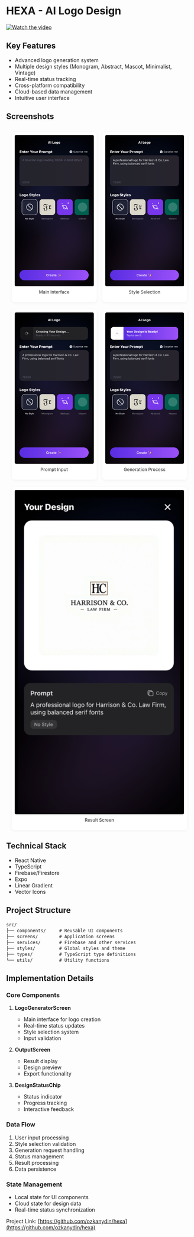 # HEXA - AI Logo Design

[![Watch the video](https://img.youtube.com/vi/6FHfPMcAiBI/hqdefault.jpg)](https://www.youtube.com/watch?v=6FHfPMcAiBI)

</div>

## Key Features

- Advanced logo generation system
- Multiple design styles (Monogram, Abstract, Mascot, Minimalist, Vintage)
- Real-time status tracking
- Cross-platform compatibility
- Cloud-based data management
- Intuitive user interface

## Screenshots

<div style="max-width: 600px; margin: 30px auto; padding: 0 15px;">
  <div style="display: flex; flex-direction: column; gap: 20px;">
    <div style="display: flex; gap: 15px; align-items: center;">
      <div style="flex: 1; background: #fff; padding: 8px; border-radius: 8px; box-shadow: 0 2px 8px rgba(0, 0, 0, 0.05);">
        <img src="screenshots/1.png" alt="Main Interface" style="width: 100%; height: auto; border-radius: 4px; display: block;"/>
        <p style="text-align: center; margin-top: 8px; font-size: 12px; color: #444; font-weight: 500;">Main Interface</p>
      </div>
      <div style="flex: 1; background: #fff; padding: 8px; border-radius: 8px; box-shadow: 0 2px 8px rgba(0, 0, 0, 0.05);">
        <img src="screenshots/2.png" alt="Style Selection" style="width: 100%; height: auto; border-radius: 4px; display: block;"/>
        <p style="text-align: center; margin-top: 8px; font-size: 12px; color: #444; font-weight: 500;">Style Selection</p>
      </div>
    </div>
    <div style="display: flex; gap: 15px; align-items: center;">
      <div style="flex: 1; background: #fff; padding: 8px; border-radius: 8px; box-shadow: 0 2px 8px rgba(0, 0, 0, 0.05);">
        <img src="screenshots/3.png" alt="Prompt Input" style="width: 100%; height: auto; border-radius: 4px; display: block;"/>
        <p style="text-align: center; margin-top: 8px; font-size: 12px; color: #444; font-weight: 500;">Prompt Input</p>
      </div>
      <div style="flex: 1; background: #fff; padding: 8px; border-radius: 8px; box-shadow: 0 2px 8px rgba(0, 0, 0, 0.05);">
        <img src="screenshots/4.png" alt="Generation Process" style="width: 100%; height: auto; border-radius: 4px; display: block;"/>
        <p style="text-align: center; margin-top: 8px; font-size: 12px; color: #444; font-weight: 500;">Generation Process</p>
      </div>
    </div>
    <div style="display: flex; gap: 15px; align-items: center;">
      <div style="flex: 1; background: #fff; padding: 8px; border-radius: 8px; box-shadow: 0 2px 8px rgba(0, 0, 0, 0.05);">
        <img src="screenshots/5.png" alt="Result Screen" style="width: 100%; height: auto; border-radius: 4px; display: block;"/>
        <p style="text-align: center; margin-top: 8px; font-size: 12px; color: #444; font-weight: 500;">Result Screen</p>
      </div>
    </div>
  </div>
</div>

## Technical Stack

- React Native
- TypeScript
- Firebase/Firestore
- Expo
- Linear Gradient
- Vector Icons

## Project Structure

```
src/
├── components/     # Reusable UI components
├── screens/        # Application screens
├── services/       # Firebase and other services
├── styles/         # Global styles and theme
├── types/          # TypeScript type definitions
└── utils/          # Utility functions
```

## Implementation Details

### Core Components

1. **LogoGeneratorScreen**
   - Main interface for logo creation
   - Real-time status updates
   - Style selection system
   - Input validation

2. **OutputScreen**
   - Result display
   - Design preview
   - Export functionality

3. **DesignStatusChip**
   - Status indicator
   - Progress tracking
   - Interactive feedback

### Data Flow

1. User input processing
2. Style selection validation
3. Generation request handling
4. Status management
5. Result processing
6. Data persistence

### State Management

- Local state for UI components
- Cloud state for design data
- Real-time status synchronization

Project Link: [https://github.com/ozkanydin/hexa](https://github.com/ozkanydin/hexa) 